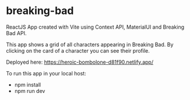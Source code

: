 # breaking-bad

ReactJS App created with Vite using Context API, MaterialUI and Breaking Bad API.

This app shows a grid of all characters appearing in Breaking Bad. By clicking on the card of a character you can see their profile.

Deployed here: https://heroic-bombolone-d81f90.netlify.app/ 

To run this app in your local host:
* npm install
* npm run dev
